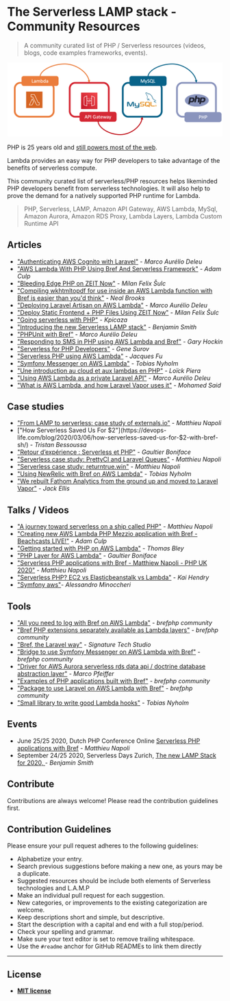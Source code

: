 # The Serverless LAMP stack  - Community Resources
> A community curated list of PHP / Serverless resources (videos, blogs, code examples frameworks, events).

![The Serverless LAMP stack](repository-resources/serverless-lamp-stack.png "The Serverless LAMP stack")

PHP is 25 years old and [still powers most of the web](https://w3techs.com/technologies/details/pl-php).

Lambda provides an easy way for PHP developers to take advantage of the benefits of serverless compute.

This community curated list of serverless/PHP resources helps likeminded PHP developers benefit from serverless technologies. It will also help to prove the demand for a natively supported PHP runtime for Lambda.

> PHP, Serverless, LAMP, Amazon API Gateway, AWS Lambda, MySql, Amazon Aurora, Amazon RDS Proxy, Lambda Layers, Lambda Custom Runtime API

## Articles

- ["Authenticating AWS Cognito with Laravel"](https://blog.deleu.dev/authenticating-aws-cognito-with-laravel/) - *Marco Aurélio Deleu*
- ["AWS Lambda With PHP Using Bref And Serverless Framework"](https://www.nexmo.com/blog/2020/03/16/aws-lambda-with-php-using-bref-and-serverless-framework-dr) - *Adam Culp*
- ["Bleeding Edge PHP on ZEIT Now"](https://dev.to/nx1/bleeding-edge-php-on-zeit-now-565g) - *Milan Felix Šulc*
- ["Compiling wkhtmltopdf for use inside an AWS Lambda function with Bref is easier than you'd think"](https://tech.mybuilder.com/compiling-wkhtmltopdf-aws-lambda-with-bref-easier-than-you-think/) - *Neal Brooks*
- ["Deploying Laravel Artisan on AWS Lambda"](https://blog.deleu.dev/deploying-laravel-artisan-on-aws-lambda/) - *Marco Aurélio Deleu*
- ["Deploy Static Frontend + PHP Files Using ZEIT Now"](https://dev.to/nx1/deploy-static-frontend-php-files-using-zeit-now-mg) - *Milan Felix Šulc*
- ["Going serverless with PHP"](https://medium.com/php-fad/going-serverless-with-php-f5a67cb3d67b) - *Kpicaza*
- ["Introducing the new Serverless LAMP stack"](https://aws.amazon.com/blogs/compute/introducing-the-new-serverless-lamp-stack/) - *Benjamin Smith*
- ["PHPUnit with Bref"](https://blog.deleu.dev/phpunit-with-bref/) - *Marco Aurélio Deleu*
- ["Responding to SMS in PHP using AWS Lambda and Bref"](https://www.twilio.com/blog/responding-to-sms-in-php-using-aws-lambda-and-bref-php) - *Gary Hockin*
- ["Serverless for PHP Developers"](https://blog.servmask.com/serverless-for-php-developers/) - *Gene Surov*
- ["Serverless PHP using AWS Lambda"](https://medium.com/startupward/serverless-php-using-aws-lambda-e36e214d43f7) - *Jacques Fu*
- ["Symfony Messenger on AWS Lambda"](https://developer.happyr.com/symfony-messenger-on-aws-lambda) - *Tobias Nyholm*
- ["Une introduction au cloud et aux lambdas en PHP"](https://jolicode.com/blog/une-introduction-au-cloud-et-aux-lambdas-en-php) - *Loïck Piera*
- ["Using AWS Lambda as a private Laravel API"](https://blog.deleu.dev/using-aws-lambda-as-a-private-laravel-api/) - *Marco Aurélio Deleu*
- ["What is AWS Lambda, and how Laravel Vapor uses it"](https://dev.to/themsaid/what-is-aws-lambda-and-how-laravel-vapor-uses-it-1j98) - *Mohamed Said*



## Case studies
- ["From LAMP to serverless: case study of externals.io"](https://mnapoli.fr/serverless-case-study-externals/) - *Matthieu Napoli*
- ["How Serverless Saved Us For $2"](https://devops-life.com/blog/2020/03/06/how-serverless-saved-us-for-$2-with-bref-sh/) - *Tristan Bessoussa*
- ["Retour d’expérience : Serverless et PHP"](https://www.enoptea.fr/serverless-et-php/) - *Gaultier Boniface*
- ["Serverless case study: PrettyCI and Laravel Queues"](https://mnapoli.fr/serverless-case-study-prettyci/) - *Matthieu Napoli*
- ["Serverless case study: returntrue.win"](https://www.markdownguide.org/getting-started/) - *Matthieu Napoli*
- ["Using NewRelic with Bref on AWS Lambda"](https://developer.happyr.com/newrelic-on-bref-aws-lambda) - *Tobias Nyholm*
- ["We rebuilt Fathom Analytics from the ground up and moved to Laravel Vapor"](https://usefathom.com/blog/moved-to-vapor) - *Jack Ellis*


## Talks / Videos
- ["A journey toward serverless on a ship called PHP"](https://www.youtube.com/watch?v=VfoNUUJggIA&feature=emb_title) - *Matthieu Napoli*
- ["Creating new AWS Lambda PHP Mezzio application with Bref - Beachcasts LIVE!"](https://github.com/stechstudio/laravel-bref-bridge) - *Adam Culp*
- ["Getting started with PHP on AWS Lambda"](https://www.youtube.com/watch?v=5cLZ5jT2Gi0) - *Thomas Bley*
- ["PHP Layer for AWS Lambda"](https://www.youtube.com/watch?v=vb-o1DvvHxk) - *Gaultier Boniface*
- ["Serverless PHP applications with Bref - Matthiew Napoli - PHP UK 2020"](https://www.youtube.com/watch?v=R2V4QTM2aes&feature=emb_title) - *Matthieu Napoli*
- ["Serverless PHP? EC2 vs Elasticbeanstalk vs Lambda"](https://www.youtube.com/watch?v=eRY0Iay7Los&t=183s) - *Kai Hendry*
- ["Symfony aws"](https://www.slideshare.net/AlessandroMinoccheri/symfony-aws)- *Alessandro Minoccheri*




## Tools
- ["All you need to log with Bref on AWS Lambda"](https://github.com/brefphp/logger) - *brefphp community*
 - ["Bref PHP extensions separately available as Lambda layers"](https://github.com/brefphp/extra-php-extensions) - *brefphp community*
 - ["Bref, the Laravel way"](https://github.com/stechstudio/laravel-bref-bridge) - *Signature Tech Studio*
- ["Bridge to use Symfony Messenger on AWS Lambda with Bref"](https://github.com/brefphp/symfony-messenger) - *brefphp community*
- ["Driver for AWS Aurora serverless rds data api / doctrine database abstraction layer"](https://github.com/Nemo64/dbal-rds-data) - *Marco Pfeiffer*
- ["Examples of PHP applications built with Bref"](https://github.com/brefphp/examples) - *brefphp community*
- ["Package to use Laravel on AWS Lambda with Bref"](https://github.com/brefphp/laravel-bridge) - *brefphp community*
- ["Small library to write good Lambda hooks"](https://github.com/Happyr/bref-hook-handler) - *Tobias Nyholm*


## Events
 - June 25/25 2020, Dutch PHP Conference Online [Serverless PHP applications with Bref](https://schedule.phpconference.nl/speaker/8) - *Matthieu Napoli*
- September 24/25 2020, Serverless Days Zurich, [The new LAMP Stack for 2020,  ](https://zurich.serverlessdays.io/speakers/benjamin-smith.html) - *Benjamin Smith*

## Contribute

Contributions are always welcome!
Please read the contribution guidelines first.

## Contribution Guidelines

Please ensure your pull request adheres to the following guidelines:

- Alphabetize your entry.
- Search previous suggestions before making a new one, as yours may be a duplicate.
- Suggested resources should be include both elements of Serverless technologies and L.A.M.P
- Make an individual pull request for each suggestion.
- New categories, or improvements to the existing categorization are welcome.
- Keep descriptions short and simple, but descriptive.
- Start the description with a capital and end with a full stop/period.
- Check your spelling and grammar.
- Make sure your text editor is set to remove trailing whitespace.
- Use the `#readme` anchor for GitHub READMEs to link them directly
---

## License
- **[MIT license](http://opensource.org/licenses/mit-license.php)**

